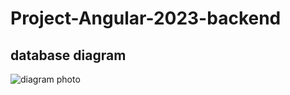 # Project-Angular-2023-backend

## database diagram

![diagram photo]('./design/drawSQL-project-angular-2023-db.png')
